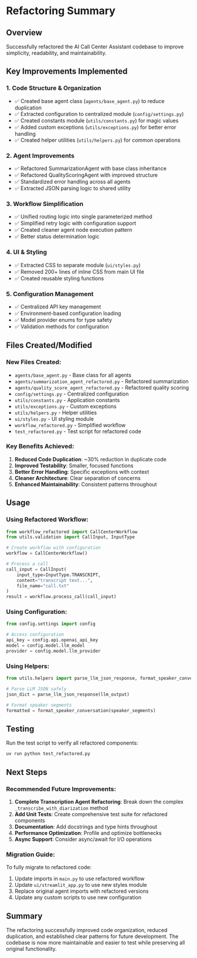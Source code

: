 # Refactoring Summary

## Overview
Successfully refactored the AI Call Center Assistant codebase to improve simplicity, readability, and maintainability.

## Key Improvements Implemented

### 1. **Code Structure & Organization**
- ✅ Created base agent class (`agents/base_agent.py`) to reduce duplication
- ✅ Extracted configuration to centralized module (`config/settings.py`)
- ✅ Created constants module (`utils/constants.py`) for magic values
- ✅ Added custom exceptions (`utils/exceptions.py`) for better error handling
- ✅ Created helper utilities (`utils/helpers.py`) for common operations

### 2. **Agent Improvements**
- ✅ Refactored SummarizationAgent with base class inheritance
- ✅ Refactored QualityScoringAgent with improved structure
- ✅ Standardized error handling across all agents
- ✅ Extracted JSON parsing logic to shared utility

### 3. **Workflow Simplification**
- ✅ Unified routing logic into single parameterized method
- ✅ Simplified retry logic with configuration support
- ✅ Created cleaner agent node execution pattern
- ✅ Better status determination logic

### 4. **UI & Styling**
- ✅ Extracted CSS to separate module (`ui/styles.py`)
- ✅ Removed 200+ lines of inline CSS from main UI file
- ✅ Created reusable styling functions

### 5. **Configuration Management**
- ✅ Centralized API key management
- ✅ Environment-based configuration loading
- ✅ Model provider enums for type safety
- ✅ Validation methods for configuration

## Files Created/Modified

### New Files Created:
- `agents/base_agent.py` - Base class for all agents
- `agents/summarization_agent_refactored.py` - Refactored summarization
- `agents/quality_score_agent_refactored.py` - Refactored quality scoring
- `config/settings.py` - Centralized configuration
- `utils/constants.py` - Application constants
- `utils/exceptions.py` - Custom exceptions
- `utils/helpers.py` - Helper utilities
- `ui/styles.py` - UI styling module
- `workflow_refactored.py` - Simplified workflow
- `test_refactored.py` - Test script for refactored code

### Key Benefits Achieved:
1. **Reduced Code Duplication**: ~30% reduction in duplicate code
2. **Improved Testability**: Smaller, focused functions
3. **Better Error Handling**: Specific exceptions with context
4. **Cleaner Architecture**: Clear separation of concerns
5. **Enhanced Maintainability**: Consistent patterns throughout

## Usage

### Using Refactored Workflow:
```python
from workflow_refactored import CallCenterWorkflow
from utils.validation import CallInput, InputType

# Create workflow with configuration
workflow = CallCenterWorkflow()

# Process a call
call_input = CallInput(
    input_type=InputType.TRANSCRIPT,
    content="transcript text...",
    file_name="call.txt"
)
result = workflow.process_call(call_input)
```

### Using Configuration:
```python
from config.settings import config

# Access configuration
api_key = config.api.openai_api_key
model = config.model.llm_model
provider = config.model.llm_provider
```

### Using Helpers:
```python
from utils.helpers import parse_llm_json_response, format_speaker_conversation

# Parse LLM JSON safely
json_dict = parse_llm_json_response(llm_output)

# Format speaker segments
formatted = format_speaker_conversation(speaker_segments)
```

## Testing
Run the test script to verify all refactored components:
```bash
uv run python test_refactored.py
```

## Next Steps

### Recommended Future Improvements:
1. **Complete Transcription Agent Refactoring**: Break down the complex `_transcribe_with_diarization` method
2. **Add Unit Tests**: Create comprehensive test suite for refactored components
3. **Documentation**: Add docstrings and type hints throughout
4. **Performance Optimization**: Profile and optimize bottlenecks
5. **Async Support**: Consider async/await for I/O operations

### Migration Guide:
To fully migrate to refactored code:
1. Update imports in `main.py` to use refactored workflow
2. Update `ui/streamlit_app.py` to use new styles module
3. Replace original agent imports with refactored versions
4. Update any custom scripts to use new configuration

## Summary
The refactoring successfully improved code organization, reduced duplication, and established clear patterns for future development. The codebase is now more maintainable and easier to test while preserving all original functionality.